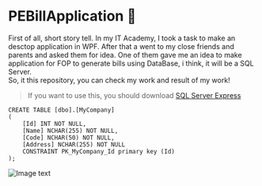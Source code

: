 # PEBillApplication 🧾
First of all, short story tell. In my IT Academy, I took a task to make an desctop application in WPF. After that a went to my close friends and parents and asked 
them for idea. One of them gave me an idea to make application for FOP to generate bills using DataBase, i think, it will be a SQL Server.
<br> So, it this repository, you can check my work and result of my work!

> If you want to use this, you should download <a href="https://www.microsoft.com/en-US/download/details.aspx?id=101064">SQL Server Express</a>
```TSQL
CREATE TABLE [dbo].[MyCompany]
(
	[Id] INT NOT NULL, 
    [Name] NCHAR(255) NOT NULL, 
    [Code] NCHAR(50) NOT NULL, 
    [Address] NCHAR(255) NOT NULL
    CONSTRAINT PK_MyCompany_Id primary key (Id)
);
```

![Image text](https://github.com/GTeasera/PEBillApplication/blob/main/preview.png)
